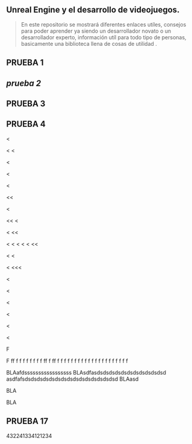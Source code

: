 ## **Unreal Engine y el desarrollo de videojuegos.**
> En este repositorio se mostrará diferentes enlaces utíles, consejos para poder aprender ya siendo un desarrollador novato o un desarrollador experto, información utíl para todo tipo de personas, basicamente una biblioteca llena de cosas de utilidad .

## PRUEBA 1
## *prueba 2*

## PRUEBA 3

## __PRUEBA 4__


<

<
<

<


<

<

<<

<

<<
<

<
<<

<
<
<
<
<
<<

<
<

<
<<<

<

<


<

<

<

<

F

F
ff
f
f
f
f
f
f
f
f
ff
f
ff
f
f
f
f
f
f
f
f
f
f
f
f
f
f
f
f
f
f
f
f
f

BLAafdsssssssssssssssss
BLAsdfasdsdsdsdsdsdsdsdsdsdsdsd
asdfafsdsdsdsdsdsdsdsdsdsdsdsdsdsdsdsd
BLAasd


BLA<br/>

BLA


## PRUEBA 17














432241334121234
